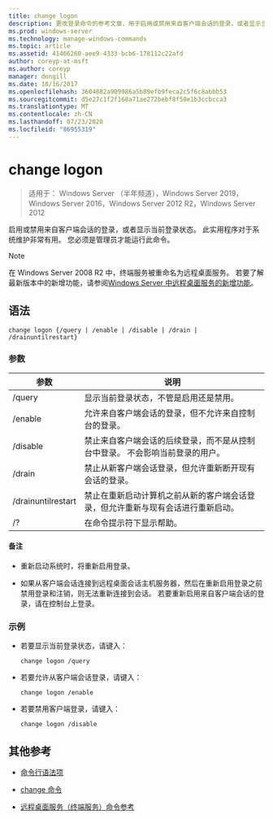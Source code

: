 ```yaml
---
title: change logon
description: 更改登录命令的参考文章，用于启用或禁用来自客户端会话的登录，或者显示当前登录状态。
ms.prod: windows-server
ms.technology: manage-windows-commands
ms.topic: article
ms.assetid: 41466260-aee9-4333-bcb6-178112c22afd
author: coreyp-at-msft
ms.author: coreyp
manager: dongill
ms.date: 10/16/2017
ms.openlocfilehash: 3604082a909986a5b89efb9feca2c5f6c8abbb53
ms.sourcegitcommit: d5e27c1f2f168a71ae272bebf8f50e1b3ccbcca3
ms.translationtype: MT
ms.contentlocale: zh-CN
ms.lasthandoff: 07/23/2020
ms.locfileid: "86955319"
---
```

# <a name="change-logon"></a>change logon

> 适用于： Windows Server （半年频道），Windows Server 2019，Windows Server 2016，Windows Server 2012 R2，Windows Server 2012

启用或禁用来自客户端会话的登录，或者显示当前登录状态。 此实用程序对于系统维护非常有用。 您必须是管理员才能运行此命令。

> [!NOTE]
> 在 Windows Server 2008 R2 中，终端服务被重命名为远程桌面服务。 若要了解最新版本中的新增功能，请参阅[Windows Server 中远程桌面服务的新增功能](/previous-versions/windows/it-pro/windows-server-2012-r2-and-2012/dn283323(v=ws.11))。

## <a name="syntax"></a>语法

```
change logon {/query | /enable | /disable | /drain | /drainuntilrestart}
```

### <a name="parameters"></a>参数

| 参数 | 说明 |
| --------- | ----------- |
| /query | 显示当前登录状态，不管是启用还是禁用。 |
| /enable | 允许来自客户端会话的登录，但不允许来自控制台的登录。 |
| /disable | 禁止来自客户端会话的后续登录，而不是从控制台中登录。 不会影响当前登录的用户。 |
| /drain | 禁止从新客户端会话登录，但允许重新断开现有会话的登录。 |
| /drainuntilrestart | 禁止在重新启动计算机之前从新的客户端会话登录，但允许重新与现有会话进行重新启动。 |
| /? | 在命令提示符下显示帮助。 |

#### <a name="remarks"></a>备注

- 重新启动系统时，将重新启用登录。

- 如果从客户端会话连接到远程桌面会话主机服务器，然后在重新启用登录之前禁用登录和注销，则无法重新连接到会话。 若要重新启用来自客户端会话的登录，请在控制台上登录。

### <a name="examples"></a>示例

- 若要显示当前登录状态，请键入：

  ```
  change logon /query
  ```

- 若要允许从客户端会话登录，请键入：

  ```
  change logon /enable
  ```

- 若要禁用客户端登录，请键入：

  ```
  change logon /disable
  ```

## <a name="additional-references"></a>其他参考

- [命令行语法项](command-line-syntax-key.md)

- [change 命令](change.md)

- [远程桌面服务（终端服务）命令参考](remote-desktop-services-terminal-services-command-reference.md)
